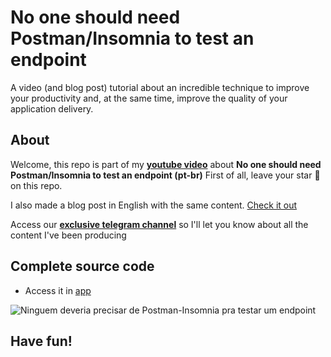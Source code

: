 # No one should need Postman/Insomnia to test an endpoint

A video (and blog post) tutorial about an incredible technique to improve your productivity and, at the same time, improve the quality of your application delivery.

## About
Welcome, this repo is part of my [**youtube video**](https://youtu.be/SrpIo_V-ZCg) about **No one should need Postman/Insomnia to test an endpoint (pt-br)**
First of all, leave your star 🌟 on this repo.

I also made a blog post in English with the same content. [Check it out](https://blog.erickwendel.com.br/no-one-should-need-postmaninsomnia-to-test-an-endpoint)

Access our [**exclusive telegram channel**](https://t.me/ErickWendelContentHub) so I'll let you know about all the content I've been producing 

## Complete source code
- Access it in [app](./recorded/)

![Ninguem deveria precisar de Postman-Insomnia pra testar um endpoint](https://user-images.githubusercontent.com/8060102/233846264-e89693c9-2921-4e8a-85b0-cabd8f7e2afe.jpg)


## Have fun!

